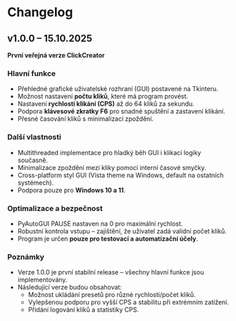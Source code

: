 # Changelog

## v1.0.0 – 15.10.2025
**První veřejná verze ClickCreator**

### Hlavní funkce
- Přehledné grafické uživatelské rozhraní (GUI) postavené na Tkinteru.
- Možnost nastavení **počtu kliků**, které má program provést.
- Nastavení **rychlosti klikání (CPS)** až do 64 kliků za sekundu.
- Podpora **klávesové zkratky F6** pro snadné spuštění a zastavení klikání.
- Přesné časování kliků s minimalizací zpoždění.

### Další vlastnosti
- Multithreaded implementace pro hladký běh GUI i klikací logiky současně.
- Minimalizace zpoždění mezi kliky pomocí interní časové smyčky.
- Cross-platform styl GUI (Vista theme na Windows, default na ostatních systémech).
- Podpora pouze pro **Windows 10 a 11**.

### Optimalizace a bezpečnost
- PyAutoGUI PAUSE nastaven na 0 pro maximální rychlost.
- Robustní kontrola vstupu – zajištění, že uživatel zadá validní počet kliků.
- Program je určen **pouze pro testovací a automatizační účely**.

### Poznámky
- Verze 1.0.0 je první stabilní release – všechny hlavní funkce jsou implementovány.
- Následující verze budou obsahovat:
  - Možnost ukládání presetů pro různé rychlosti/počet kliků.
  - Vylepšenou podporu pro vyšší CPS a stabilitu při extrémním zatížení.
  - Přidání logování kliků a statistiky CPS.

